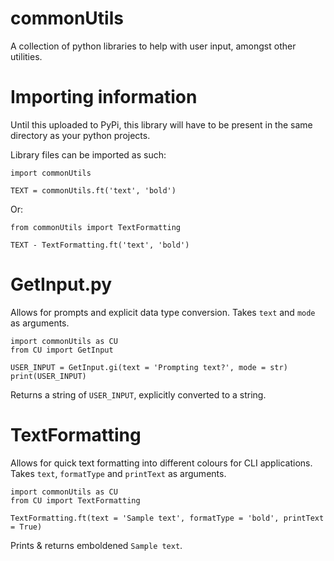 # commonUtils

A collection of python libraries to help with user input, amongst other utilities.


# Importing information

Until this uploaded to PyPi, this library will have to be present in the same directory as your python projects.

Library files can be imported as such:

```
import commonUtils

TEXT = commonUtils.ft('text', 'bold')
```

Or:

```
from commonUtils import TextFormatting

TEXT - TextFormatting.ft('text', 'bold')
```


# GetInput.py

Allows for prompts and explicit data type conversion.
Takes `text` and `mode` as arguments.

```
import commonUtils as CU
from CU import GetInput

USER_INPUT = GetInput.gi(text = 'Prompting text?', mode = str)
print(USER_INPUT)
```
Returns a string of `USER_INPUT`, explicitly converted to a string.


# TextFormatting

Allows for quick text formatting into different colours for CLI applications.
Takes `text`, `formatType` and `printText` as arguments.

```
import commonUtils as CU
from CU import TextFormatting

TextFormatting.ft(text = 'Sample text', formatType = 'bold', printText = True)
```

Prints & returns emboldened `Sample text`.
